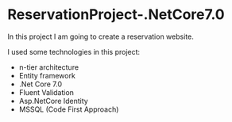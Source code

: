 # ReservationProject-.NetCore7.0
In this project I am going to create a reservation website.

I used some technologies in this project:
- n-tier architecture
- Entity framework
- .Net Core 7.0
- Fluent Validation
- Asp.NetCore Identity
- MSSQL (Code First Approach)
